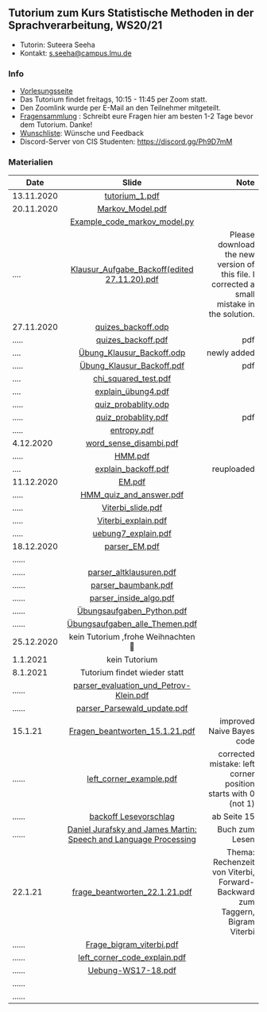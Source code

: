 ## Tutorium zum Kurs Statistische Methoden in der Sprachverarbeitung, WS20/21
- Tutorin: Suteera  Seeha 
- Kontakt: s.seeha@campus.lmu.de


### Info
- [Vorlesungsseite](https://www.cis.uni-muenchen.de/~schmid/lehre/StatNLP/)
- Das Tutorium findet freitags, 10:15 - 11:45 per Zoom statt.
- Den Zoomlink wurde per E-Mail an den Teilnehmer mitgeteilt.
- [Fragensammlung](https://docs.google.com/document/d/1hSTtDnCD4haLUXybEkNCLI_tYMLDx-FZaZDUp34aP9U/edit) : Schreibt eure Fragen hier am besten 1-2 Tage bevor dem Tutorium. Danke!
- [Wunschliste](https://docs.google.com/document/d/1KWWZQjQr_h4n8rptCKLz67phYf0XHoNiM44-MTAWvig/edit?usp=sharing): Wünsche und Feedback
- Discord-Server von CIS Studenten: https://discord.gg/Ph9D7mM

### Materialien

| Date       | Slide          | Note |
| ------------- |:-------------:| -----:|
| 13.11.2020| [tutorium_1.pdf](https://github.com/tutorium-statistische-methode-ws2021/tutorium-statistische-methode-ws2021.github.io/raw/main/Tutorium_1.pdf)|  |
| 20.11.2020 | [Markov_Model.pdf](https://github.com/tutorium-statistische-methode-ws2021/tutorium-statistische-methode-ws2021.github.io/raw/main/Markov_model.pdf)|   |
| |[Example_code_markov_model.py](https://raw.githubusercontent.com/tutorium-statistische-methode-ws2021/tutorium-statistische-methode-ws2021.github.io/main/markov_model_example.py) | |
| ....| [Klausur_Aufgabe_Backoff(edited 27.11.20).pdf](https://github.com/tutorium-statistische-methode-ws2021/tutorium-statistische-methode-ws2021.github.io/raw/main/Example_smoothing_edited.pdf)    | Please download the new version of this file. I corrected a small mistake in the solution.|
| 27.11.2020 | [quizes_backoff.odp](https://github.com/tutorium-statistische-methode-ws2021/tutorium-statistische-methode-ws2021.github.io/raw/main/quizes_backoff.odp) |    |
|.....| [quizes_backoff.pdf](https://github.com/tutorium-statistische-methode-ws2021/tutorium-statistische-methode-ws2021.github.io/raw/main/quizes_backoff.pdf)  |  pdf|
| ....| [Übung_Klausur_Backoff.odp](https://github.com/tutorium-statistische-methode-ws2021/tutorium-statistische-methode-ws2021.github.io/raw/main/quizes_backoff_%C3%BCbung.odp)      | newly added   |
|.....| [Übung_Klausur_Backoff.pdf](https://github.com/tutorium-statistische-methode-ws2021/tutorium-statistische-methode-ws2021.github.io/raw/main/quizes_backoff_%C3%BCbung.pdf)  |  pdf  |
| ....| [chi_squared_test.pdf](https://github.com/tutorium-statistische-methode-ws2021/tutorium-statistische-methode-ws2021.github.io/raw/main/chi_squared_test.pdf)     |    |
| ....|[explain_übung4.pdf](https://github.com/tutorium-statistische-methode-ws2021/tutorium-statistische-methode-ws2021.github.io/raw/main/explain_%C3%BCbung4.pdf)      |    |
|.....| [quiz_probablity.odp](https://github.com/tutorium-statistische-methode-ws2021/tutorium-statistische-methode-ws2021.github.io/raw/main/quiz_probablity.odp)  |    |
|.....| [quiz_probablity.pdf](https://github.com/tutorium-statistische-methode-ws2021/tutorium-statistische-methode-ws2021.github.io/raw/main/quiz_probablity.pdf)  | pdf   |
|.....|  [entropy.pdf](https://github.com/tutorium-statistische-methode-ws2021/tutorium-statistische-methode-ws2021.github.io/raw/main/entropy.pdf)  |    |
|4.12.2020|[word_sense_disambi.pdf](https://github.com/tutorium-statistische-methode-ws2021/tutorium-statistische-methode-ws2021.github.io/raw/main/word_sense_disambi.pdf)   |    |
|.....| [HMM.pdf](https://github.com/tutorium-statistische-methode-ws2021/tutorium-statistische-methode-ws2021.github.io/raw/main/HMM.pdf)  |    |
| ....| [explain_backoff.pdf](https://github.com/tutorium-statistische-methode-ws2021/tutorium-statistische-methode-ws2021.github.io/raw/main/explain_backoff.pdf)     |  reuploaded  |
|11.12.2020|[EM.pdf](https://github.com/tutorium-statistische-methode-ws2021/tutorium-statistische-methode-ws2021.github.io/raw/main/EM.pdf)   |    |
|.....|[HMM_quiz_and_answer.pdf](https://github.com/tutorium-statistische-methode-ws2021/tutorium-statistische-methode-ws2021.github.io/raw/main/HMM_quiz_and_answer.pdf)   |    |
|.....|[Viterbi_slide.pdf](https://github.com/tutorium-statistische-methode-ws2021/tutorium-statistische-methode-ws2021.github.io/raw/main/Viterbi_slide.pdf)   |    |
|.....|[Viterbi_explain.pdf](https://github.com/tutorium-statistische-methode-ws2021/tutorium-statistische-methode-ws2021.github.io/raw/main/Viterbi_explain.pdf)   |    |
|.....|[uebung7_explain.pdf](https://github.com/tutorium-statistische-methode-ws2021/tutorium-statistische-methode-ws2021.github.io/raw/main/uebung7_explain.pdf)   |    |
|18.12.2020|[parser_EM.pdf](https://github.com/tutorium-statistische-methode-ws2021/tutorium-statistische-methode-ws2021.github.io/raw/main/upload/parser_EM.pdf)     |      |
|......|    |      |
|......|[parser_altklausuren.pdf](https://github.com/tutorium-statistische-methode-ws2021/tutorium-statistische-methode-ws2021.github.io/raw/main/upload/parser_altklausuren.pdf)     |      |
|......|[parser_baumbank.pdf](https://github.com/tutorium-statistische-methode-ws2021/tutorium-statistische-methode-ws2021.github.io/raw/main/upload/parser_baumbank.pdf)     |      |
|......| [parser_inside_algo.pdf](https://github.com/tutorium-statistische-methode-ws2021/tutorium-statistische-methode-ws2021.github.io/raw/main/upload/parser_inside_algo.pdf)    |      |
|......| [Übungsaufgaben_Python.pdf](https://github.com/tutorium-statistische-methode-ws2021/tutorium-statistische-methode-ws2021.github.io/raw/main/%C3%9Cbungsaufgaben_Python.pdf)    |      |
|......| [Übungsaufgaben_alle_Themen.pdf](https://github.com/tutorium-statistische-methode-ws2021/tutorium-statistische-methode-ws2021.github.io/raw/main/%C3%9Cbungsaufgaben_alle_Themen.pdf)    |      |
|25.12.2020| kein Tutorium ,frohe Weihnachten 🎄   |      |
|1.1.2021| kein Tutorium    |      |
|8.1.2021|  Tutorium findet wieder statt  |      |
|......| [parser_evaluation_und_Petrov-Klein.pdf](https://github.com/tutorium-statistische-methode-ws2021/tutorium-statistische-methode-ws2021.github.io/raw/main/parser_evaluation_und_Petrov-Klein.pdf)    |      |
|......| [parser_Parsewald_update.pdf](https://github.com/tutorium-statistische-methode-ws2021/tutorium-statistische-methode-ws2021.github.io/raw/main/parser_Parsewald_update.pdf)    |     |
|15.1.21| [Fragen_beantworten_15.1.21.pdf](https://github.com/tutorium-statistische-methode-ws2021/tutorium-statistische-methode-ws2021.github.io/raw/main/fragen_beantworten_improve_perzeptron_code.pdf)   | improved Naive Bayes code     |
|......| [left_corner_example.pdf](https://github.com/tutorium-statistische-methode-ws2021/tutorium-statistische-methode-ws2021.github.io/raw/main/left_corner_corrected_index.pdf)  | corrected mistake: left corner position starts with 0 (not 1) |
|......| [backoff Lesevorschlag](https://web.stanford.edu/~jurafsky/slp3/3.pdf)    |ab Seite 15      |
|......| [Daniel Jurafsky and James Martin: Speech and Language Processing](https://web.stanford.edu/~jurafsky/slp3/)   |   Buch zum Lesen   |
|22.1.21| [frage_beantworten_22.1.21.pdf](https://github.com/tutorium-statistische-methode-ws2021/tutorium-statistische-methode-ws2021.github.io/raw/main/frage_beantworten_22.1.21.pdf)   | Thema: Rechenzeit von Viterbi, Forward-Backward zum Taggern, Bigram Viterbi    |
|......|  [Frage_bigram_viterbi.pdf](https://github.com/tutorium-statistische-methode-ws2021/tutorium-statistische-methode-ws2021.github.io/raw/main/Frage_bigram_viterbi.pdf)  |      |
|......| [left_corner_code_explain.pdf](https://github.com/tutorium-statistische-methode-ws2021/tutorium-statistische-methode-ws2021.github.io/raw/main/left_corner_code_explain.pdf)   |      |
|......|[Uebung-WS17-18.pdf](https://github.com/tutorium-statistische-methode-ws2021/tutorium-statistische-methode-ws2021.github.io/raw/main/Uebung-WS17-18.pdf)    |      |
|......|    |      |
|......|    |      |


